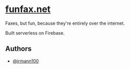 
# [funfax.net](https://funfax.net)

Faxes, but fun, because they're entirely over the internet.

Built serverless on Firebase.

## Authors

- [@jrmann100](https://github.com/jrmann100)